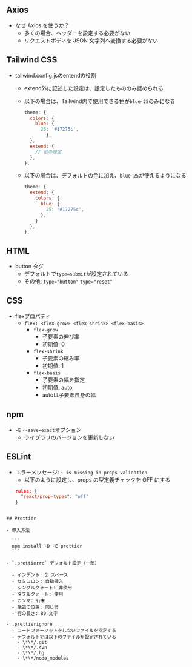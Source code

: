 ## Axios

- なぜ Axios を使うか？
  - 多くの場合、ヘッダーを設定する必要がない
  - リクエストボディを JSON 文字列へ変換する必要がない

## Tailwind CSS

- tailwind.config.jsのentendの役割

  - extend外に記述した設定は、設定したもののみ認められる
  - 以下の場合は、Tailwind内で使用できる色が`blue-25`のみになる

    ```js
    theme: {
      colors: {
        blue: {
          25: '#17275c',
            },
      },
      extend: {
        // 他の設定
      },
    },
    ```

  - 以下の場合は、デフォルトの色に加え、`blue-25`が使えるようになる
    ```js
    theme: {
      extend: {
        colors: {
          blue: {
            25: '#17275c',
          },
        }
      },
    },
    ```

## HTML

- button タグ
  - デフォルトで`type=submit`が設定されている
  - その他: `type="button"` `type="reset"`

## CSS

- flexプロパティ
  - `flex: <flex-grow> <flex-shrink> <flex-basis>`
    - `flex-grow`
      - 子要素の伸び率
      - 初期値: 0
    - `flex-shrink`
      - 子要素の縮み率
      - 初期値: 1
    - `flex-basis`
      - 子要素の幅を指定
      - 初期値: auto
      - autoは子要素自身の幅

## npm

- `-E` `--save-exact`オプション
  - ライブラリのバージョンを更新しない

## ESLint

- エラーメッセージ: `~ is missing in props validation`
  - 以下のように設定し、props の型定義チェックを OFF にする
  ```json
  rules: {
    "react/prop-types": "off"
  }
  ```

````

## Prettier

- 導入方法

  ```
  npm install -D -E prettier
  ```

- `.prettierrc` デフォルト設定（一部）

  - インデント: 2 スペース
  - セミコロン: 自動挿入
  - シングルクォート: 非使用
  - ダブルクォート: 使用
  - カンマ: 行末
  - 括弧の位置: 同じ行
  - 行の長さ: 80 文字

- .prettierignore
  - コードフォーマットをしないファイルを指定する
  - デフォルトでは以下のファイルが設定されている
    - \*\*/.git
    - \*\*/.svn
    - \*\*/.hg
    - \*\*/node_modules
````
